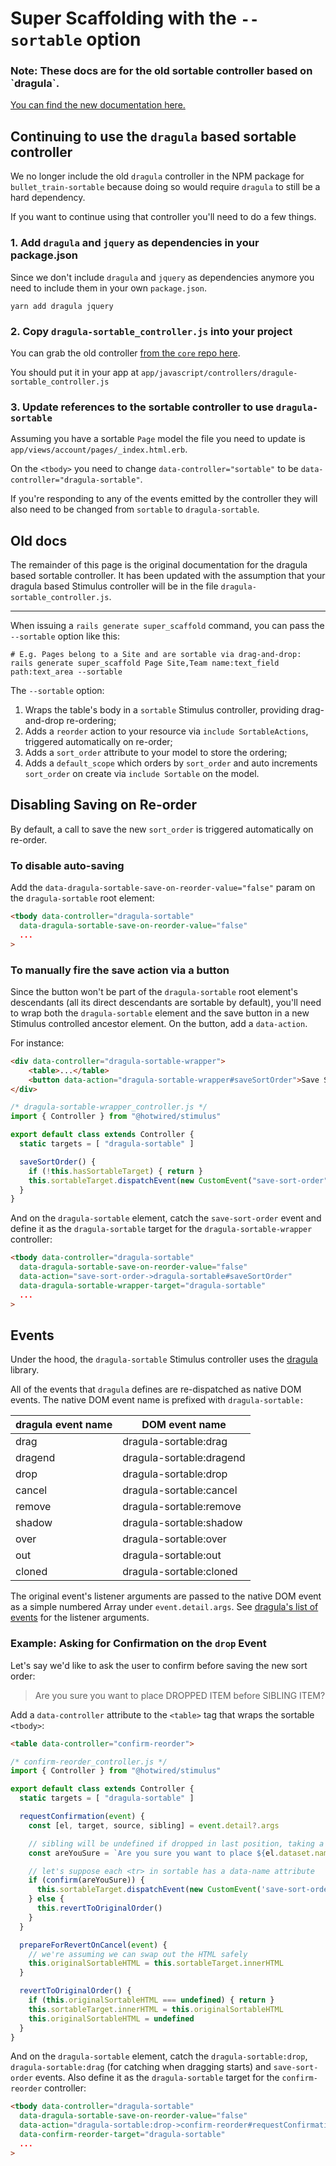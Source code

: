 # Super Scaffolding with the `--sortable` option

<div class="rounded-md border bg-amber-100 border-amber-200 py-4 px-5 mb-3 not-prose">
  <h3 class="text-sm text-amber-800 font-light mb-2">
    Note: These docs are for the old sortable controller based on `dragula`.
  </h3>
  <p class="text-sm text-amber-800 font-light">
    <a href="/docs/super-scaffolding/sortable">You can find the new documentation here.</a>
  </p>
</div>

## Continuing to use the `dragula` based sortable controller

We no longer include the old `dragula` controller in the NPM package for `bullet_train-sortable` because doing so would require `dragula` to still be a hard dependency.

If you want to continue using that controller you'll need to do a few things.

### 1. Add `dragula` and `jquery` as dependencies in your package.json

Since we don't include `dragula` and `jquery` as dependencies anymore you need to include them in your own `package.json`.

```
yarn add dragula jquery
```

### 2. Copy `dragula-sortable_controller.js` into your project

You can grab the old controller [from the `core` repo here](https://github.com/bullet-train-co/bullet_train-core/blob/main/bullet_train-sortable/app/javascript/controllers/dragula-sortable_controller.js).

You should put it in your app at `app/javascript/controllers/dragule-sortable_controller.js`

### 3. Update references to the sortable controller to use `dragula-sortable`

Assuming you have a sortable `Page` model the file you need to update is `app/views/account/pages/_index.html.erb`.

On the `<tbody>` you need to change `data-controller="sortable"` to be `data-controller="dragula-sortable"`.

If you're responding to any of the events emitted by the controller they will also need to be changed from `sortable` to `dragula-sortable`.

## Old docs

The remainder of this page is the original documentation for the dragula based sortable controller. It has been updated with the assumption that your dragula based Stimulus controller will be in the file `dragula-sortable_controller.js`.

---

When issuing a `rails generate super_scaffold` command, you can pass the `--sortable` option like this:

```
# E.g. Pages belong to a Site and are sortable via drag-and-drop:
rails generate super_scaffold Page Site,Team name:text_field path:text_area --sortable
```

The `--sortable` option:

1. Wraps the table's body in a `sortable` Stimulus controller, providing drag-and-drop re-ordering;
2. Adds a `reorder` action to your resource via `include SortableActions`, triggered automatically on re-order;
3. Adds a `sort_order` attribute to your model to store the ordering;
4. Adds a `default_scope` which orders by `sort_order` and auto increments `sort_order` on create via `include Sortable` on the model.

## Disabling Saving on Re-order

By default, a call to save the new `sort_order` is triggered automatically on re-order.

### To disable auto-saving

Add the  `data-dragula-sortable-save-on-reorder-value="false"` param on the `dragula-sortable` root element:

```html
<tbody data-controller="dragula-sortable"
  data-dragula-sortable-save-on-reorder-value="false"
  ...
>
```

### To manually fire the save action via a button

Since the button won't be part of the `dragula-sortable` root element's descendants (all its direct descendants are sortable by default), you'll need to wrap both the `dragula-sortable` element and the save button in a new Stimulus controlled ancestor element. On the button, add a `data-action`.

For instance:

```html
<div data-controller="dragula-sortable-wrapper">
    <table>...</table>
    <button data-action="dragula-sortable-wrapper#saveSortOrder">Save Sort Order</button>
</div>
```

```js
/* dragula-sortable-wrapper_controller.js */
import { Controller } from "@hotwired/stimulus"

export default class extends Controller {
  static targets = [ "dragula-sortable" ]

  saveSortOrder() {
    if (!this.hasSortableTarget) { return }
    this.sortableTarget.dispatchEvent(new CustomEvent("save-sort-order"))
  }
}
```

And on the `dragula-sortable` element, catch the `save-sort-order` event and define it as the `dragula-sortable` target for the `dragula-sortable-wrapper` controller:

```html
<tbody data-controller="dragula-sortable"
  data-dragula-sortable-save-on-reorder-value="false"
  data-action="save-sort-order->dragula-sortable#saveSortOrder"
  data-dragula-sortable-wrapper-target="dragula-sortable"
  ...
>
```

## Events

Under the hood, the `dragula-sortable` Stimulus controller uses the [dragula](https://github.com/bevacqua/dragula) library.

All of the events that `dragula` defines are re-dispatched as native DOM events. The native DOM event name is prefixed with `dragula-sortable:`

| dragula event name  | DOM event name               |
|---------------------|------------------------------|
| drag                | dragula-sortable:drag        |
| dragend             | dragula-sortable:dragend     |
| drop                | dragula-sortable:drop        |
| cancel              | dragula-sortable:cancel      |
| remove              | dragula-sortable:remove      |
| shadow              | dragula-sortable:shadow      |
| over                | dragula-sortable:over        |
| out                 | dragula-sortable:out         |
| cloned              | dragula-sortable:cloned      |

The original event's listener arguments are passed to the native DOM event as a simple numbered Array under `event.detail.args`. See [dragula's list of events](https://github.com/bevacqua/dragula#drakeon-events) for the listener arguments.

### Example: Asking for Confirmation on the `drop` Event

Let's say we'd like to ask the user to confirm before saving the new sort order:

> Are you sure you want to place DROPPED ITEM before SIBLING ITEM?

Add a `data-controller` attribute to the `<table>` tag that wraps the sortable `<tbody>`:

```html
<table data-controller="confirm-reorder">
```

```js
/* confirm-reorder_controller.js */
import { Controller } from "@hotwired/stimulus"

export default class extends Controller {
  static targets = [ "dragula-sortable" ]

  requestConfirmation(event) {
    const [el, target, source, sibling] = event.detail?.args

    // sibling will be undefined if dropped in last position, taking a shortcut here
    const areYouSure = `Are you sure you want to place ${el.dataset.name} before ${sibling.dataset.name}?`

    // let's suppose each <tr> in sortable has a data-name attribute
    if (confirm(areYouSure)) {
      this.sortableTarget.dispatchEvent(new CustomEvent('save-sort-order'))
    } else {
      this.revertToOriginalOrder()
    }
  }

  prepareForRevertOnCancel(event) {
    // we're assuming we can swap out the HTML safely
    this.originalSortableHTML = this.sortableTarget.innerHTML
  }

  revertToOriginalOrder() {
    if (this.originalSortableHTML === undefined) { return }
    this.sortableTarget.innerHTML = this.originalSortableHTML
    this.originalSortableHTML = undefined
  }
}
```

And on the `dragula-sortable` element, catch the `dragula-sortable:drop`, `dragula-sortable:drag` (for catching when dragging starts) and `save-sort-order` events. Also define it as the `dragula-sortable` target for the `confirm-reorder` controller:

```html
<tbody data-controller="dragula-sortable"
  data-dragula-sortable-save-on-reorder-value="false"
  data-action="dragula-sortable:drop->confirm-reorder#requestConfirmation dragula-sortable:drag->confirm-reorder#prepareForRevertOnCancel save-sort-order->dragula-sortable#saveSortOrder"
  data-confirm-reorder-target="dragula-sortable"
  ...
>
```
